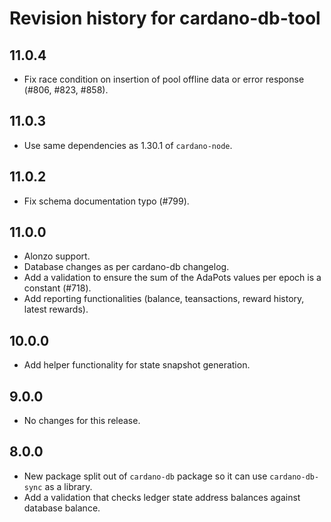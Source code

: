 # Revision history for cardano-db-tool

## 11.0.4
* Fix race condition on insertion of pool offline data or error response (#806, #823, #858).

## 11.0.3
* Use same dependencies as 1.30.1 of `cardano-node`.

## 11.0.2
* Fix schema documentation typo (#799).

## 11.0.0
* Alonzo support.
* Database changes as per cardano-db changelog.
* Add a validation to ensure the sum of the AdaPots values per epoch is a constant (#718).
* Add reporting functionalities (balance, teansactions, reward history, latest rewards).

## 10.0.0
* Add helper functionality for state snapshot generation.

## 9.0.0
* No changes for this release.

## 8.0.0
* New package split out of `cardano-db` package so it can use `cardano-db-sync` as a library.
* Add a validation that checks ledger state address balances against database balance.
